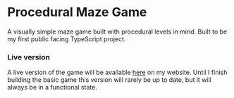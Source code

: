# Procedural Maze Game

A visually simple maze game built with procedural levels in mind. Built to be my first public facing TypeScript project.

### Live version
A live version of the game will be available [here](https://piccadi11y.com/Programming/Games/Browser/Maze/index.html) on my website. Until I finish building the basic game this version will rarely be up to date, but it will always be in a functional state.